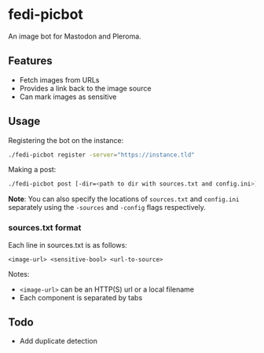 # fedi-picbot

An image bot for Mastodon and Pleroma.

## Features
- Fetch images from URLs
- Provides a link back to the image source
- Can mark images as sensitive

## Usage
Registering the bot on the instance:
```bash
./fedi-picbot register -server="https://instance.tld"
```

Making a post:
```bash
./fedi-picbot post [-dir=<path to dir with sources.txt and config.ini>]
```

**Note**: You can also specify the locations of `sources.txt` and `config.ini` separately using the `-sources` and `-config` flags respectively.

### sources.txt format
Each line in sources.txt is as follows:
```
<image-url> <sensitive-bool> <url-to-source> 
```

Notes:
- `<image-url>` can be an HTTP(S) url or a local filename
- Each component is separated by tabs

## Todo
- Add duplicate detection

